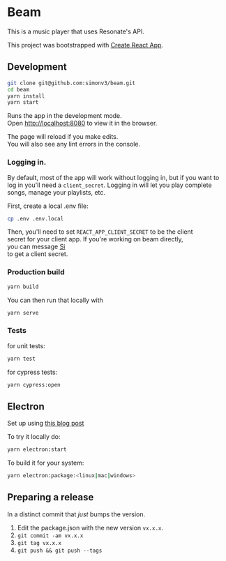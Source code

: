 # Beam

This is a music player that uses Resonate's API.

This project was bootstrapped with [Create React App](https://github.com/facebook/create-react-app).

## Development

```bash
git clone git@github.com:simonv3/beam.git
cd beam
yarn install
yarn start
```

Runs the app in the development mode.\
Open [http://localhost:8080](http://localhost:8080) to view it in the browser.

The page will reload if you make edits.\
You will also see any lint errors in the console.

### Logging in.

By default, most of the app will work without logging in, but if you want to log in you'll need a `client_secret`. Logging in will let you play complete songs, manage your playlists, etc.

First, create a local .env file:

```bash
cp .env .env.local
```

Then, you'll need to set `REACT_APP_CLIENT_SECRET` to be the client \
secret for your client app. If you're working on beam directly, \
you can message [Si](https://community.resonate.is/u/psi/summary) \
to get a client secret.

### Production build

```bash
yarn build
```

You can then run that locally with

```bash
yarn serve
```

### Tests

for unit tests:

```bash
yarn test
```

for cypress tests:

```bash
yarn cypress:open
```

## Electron

Set up using [this blog post](https://mmazzarolo.com/blog/2021-08-12-building-an-electron-application-using-create-react-app/)

To try it locally do:

```bash
yarn electron:start
```

To build it for your system:

```bash
yarn electron:package:<linux|mac|windows>
```

## Preparing a release

In a distinct commit that _just_ bumps the version.

1. Edit the package.json with the new version `vx.x.x`.
2. `git commit -am vx.x.x`
3. `git tag vx.x.x`
4. `git push && git push --tags`
